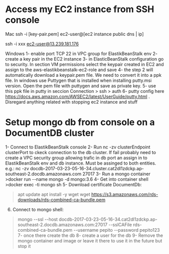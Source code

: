 # Access my EC2 instance from SSH console
Mac
ssh -i [key-pair.pem] ec2-user@[ec2 instance public dns | ip]

ssh -i xxx ec2-user@13.239.181.176

Windows
1- enable port TCP 22 in VPC group for ElastikBeanStalk env
2- create a key pair in the EC2 instance
3- in ElasticBeanStalk configuration go to security. In section VM permissions select the keypair created in EC2 and assign to the aws-elastikbeanstalk-ec2-role and save
4- the step 2 will automatically download a keypair.pem file. We need to convert it into a ppk file. In windows use Puttygen that is installed when installing putty.msi version. Open the pem file with puttygen and save as private key.
5- use this ppk file in putty in seccion Connection > ssh > auth
6- putty config here https://docs.aws.amazon.com/AWSEC2/latest/UserGuide/putty.html . Disregard anything related with stopping ec2 instance and stuff

# Setup mongo db from console on a DocumentDB cluster
1- Connect to ElastikBeanStalk console
2- Run nc -zv clusterEndpoint clusterPort to ckeck connection to the db cluster. If fail probably need to create
  a VPC security group allowing trafic in db port an assign in to ElastikBeanStalk env and db instance. Must be assinged to both entities.
  e.g.: nc -zv docdb-2017-03-23-05-16-34.cluster.cat2dl1zdckp.ap-southeast-2.docdb.amazonaws.com 27017
3- Run a mongo container >docker run --name mongo -d mongo:3.6
4- Get into container shell >docker exec -ti mongo sh
5- Download certificate DocumentDb:
  >apt update
  >apt install -y wget
  >wget https://s3.amazonaws.com/rds-downloads/rds-combined-ca-bundle.pem
6) Connect to mongo shell:
  >mongo --ssl --host docdb-2017-03-23-05-16-34.cat2dl1zdckp.ap-southeast-2.docdb.amazonaws.com:27017           --sslCAFile rds-combined-ca-bundle.pem --username pepito --password pepito123
7- once there create the db
8- create a user for the db
9- Remove the mongo container and image or leave it there to use it in the future but stop it